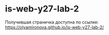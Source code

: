 # is-web-y27-lab-2

Получившая страничка доступна по ссылке: https://olyamironova.github.io/is-web-y27-lab-2/